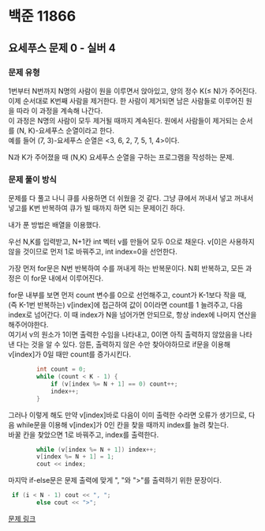 # 백준 11866
## 요세푸스 문제 0 - 실버 4
### 문제 유형

1번부터 N번까지 N명의 사람이 원을 이루면서 앉아있고, 양의 정수 K(≤ N)가 주어진다. 이제 순서대로 K번째 사람을 제거한다. 한 사람이 제거되면 남은 사람들로 이루어진 원을 따라 이 과정을 계속해 나간다.   
이 과정은 N명의 사람이 모두 제거될 때까지 계속된다. 원에서 사람들이 제거되는 순서를 (N, K)-요세푸스 순열이라고 한다.    
예를 들어 (7, 3)-요세푸스 순열은 <3, 6, 2, 7, 5, 1, 4>이다.   

N과 K가 주어졌을 때 (N,K) 요세푸스 순열을 구하는 프로그램을 작성하는 문제.

### 문제 풀이 방식

문제를 다 풀고 나니 큐를 사용하면 더 쉬웠을 것 같다. 그냥 큐에서 꺼내서 넣고 꺼내서 넣고를 K번 반복하여 큐가 빌 때까지 하면 되는 문제이긴 하다.

내가 푼 방법은 배열을 이용했다.

우선 N,K를 입력받고, N+1칸 int 벡터 v를 만들어 모두 0으로 채운다. v[0]은 사용하지 않을 것이므로 먼저 1로 바꿔주고, int index=0을 선언한다.    

가장 먼저 for문은 N번 반복하여 수를 꺼내게 하는 반복문이다. N회 반복하고, 모든 과정은 이 for문 내에서 이루어진다.   

for문 내부를 보면 먼저 count 변수를 0으로 선언해주고, count가 K-1보다 작을 때, (즉 K-1번 반복하는) v[index]에 접근하여 값이 0이라면 count를 1 늘려주고, 다음 index로 넘어간다. 이 때 index가 N을 넘어가면 안되므로, 항상 index에 나머지 연산을 해주어야한다.  
여기서 v의 원소가 1이면 출력한 수임을 나타내고, 0이면 아직 출력하지 않았음을 나타낸 다는 것을 알 수 있다. 암튼, 출력하지 않은 수만 찾아야하므로 if문을 이용해 v[index]가 0일 때만 count를 증가시킨다.
~~~cpp
        int count = 0;
        while (count < K - 1) {
            if (v[index %= N + 1] == 0) count++;
            index++;
        }
~~~

그러나 이렇게 해도 만약 v[index]바로 다음이 이미 출력한 수라면 오류가 생기므로, 다음 while문을 이용해 v[index]가 0인 칸을 찾을 때까지 index를 늘려 찾는다.   
바꿀 칸을 찾았으면 1로 바꿔주고, index를 출력한다. 
~~~cpp
        while (v[index %= N + 1]) index++;
        v[index %= N + 1] = 1;
        cout << index;
~~~

마지막 if-else문은 문제 출력에 맞게 ", "와 ">"를 출력하기 위한 문장이다.
~~~cpp
 if (i < N - 1) cout << ", ";
        else cout << ">";
~~~

[문제 링크](https://github.com/tyshim0118/BJ-Codes/blob/main/BJ11866.cpp)
